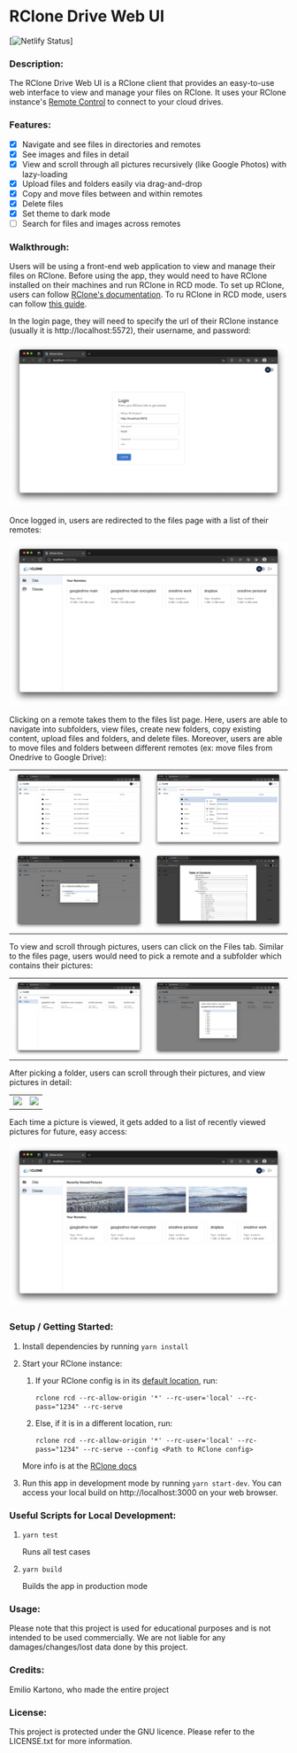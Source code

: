 # RClone Drive Web UI

[![Netlify Status](https://api.netlify.com/api/v1/badges/e431cc05-9841-4b26-9092-78783424de4b/deploy-status)]

### Description:

The RClone Drive Web UI is a RClone client that provides an easy-to-use web interface to view and manage your files on RClone. It uses your RClone instance's [Remote Control](https://rclone.org/rc/) to connect to your cloud drives.

### Features:

- [x] Navigate and see files in directories and remotes
- [x] See images and files in detail
- [x] View and scroll through all pictures recursively (like Google Photos) with lazy-loading
- [x] Upload files and folders easily via drag-and-drop
- [x] Copy and move files between and within remotes
- [x] Delete files
- [x] Set theme to dark mode
- [ ] Search for files and images across remotes

### Walkthrough:

Users will be using a front-end web application to view and manage their files on RClone. Before using the app, they would need to have RClone installed on their machines and run RClone in RCD mode. To set up RClone, users can follow [RClone's documentation](https://rclone.org/docs/). To ru RClone in RCD mode, users can follow [this guide](https://rclone.org/commands/rclone_rcd/).

In the login page, they will need to specify the url of their RClone instance (usually it is http://localhost:5572), their username, and password:

<div width="100%">
   <p align="center">
      <img src="docs/screenshots/login-page.png" width="600px"/>
   </p>
</div>

Once logged in, users are redirected to the files page with a list of their remotes:

<div width="100%">
   <p align="center">
      <img src="docs/screenshots/files-page.png" width="600px"/>
   </p>
</div>

Clicking on a remote takes them to the files list page. Here, users are able to navigate into subfolders, view files, create new folders, copy existing content, upload files and folders, and delete files. Moreover, users are able to move files and folders between different remotes (ex: move files from Onedrive to Google Drive):

<table>
   <tr>
      <td>
         <img src="docs/screenshots/files-list-page.png" />
      </td>
      <td>
         <img src="docs/screenshots/files-list-page-options.png" />
      </td>
   </tr>
   <tr>
      <td>
         <img src="docs/screenshots/move-file-modal.png" />
      </td>
      <td>
         <img src="docs/screenshots/pdf-viewer.png" />
      </td>
   </tr>
</table>

To view and scroll through pictures, users can click on the Files tab. Similar to the files page, users would need to pick a remote and a subfolder which contains their pictures:

<table>
   <tr>
      <td>
         <img src="docs/screenshots/pictures-page.png" />
      </td>
      <td>
         <img src="docs/screenshots/pictures-page-folder-picker.png" />
      </td>
   </tr>
</table>

After picking a folder, users can scroll through their pictures, and view pictures in detail:

<table>
   <tr>
      <td>
         <img src="docs/screenshots/pictures-list-page.png" />
      </td>
      <td>
         <img src="docs/screenshots/pictures-list-page-viewer.png" />
      </td>
   </tr>
</table>

Each time a picture is viewed, it gets added to a list of recently viewed pictures for future, easy access:

<div width="100%">
   <p align="center">
      <img src="docs/screenshots/pictures-page-recent-list.png" width="600px"/>
   </p>
</div>

### Setup / Getting Started:

1. Install dependencies by running `yarn install`
2. Start your RClone instance:

   1. If your RClone config is in its [default location](https://rclone.org/docs/#:~:text=The%20exact%20default%20is%20a%20bit%20complex%20to%20describe%2C%20due%20to%20changes%20introduced%20through%20different%20versions%20of%20rclone%20while%20preserving%20backwards%20compatibility%2C%20but%20in%20most%20cases%20it%20is%20as%20simple%20as%3A), run:

      ```
      rclone rcd --rc-allow-origin '*' --rc-user='local' --rc-pass="1234" --rc-serve
      ```

   2. Else, if it is in a different location, run:

      ```
      rclone rcd --rc-allow-origin '*' --rc-user='local' --rc-pass="1234" --rc-serve --config <Path to RClone config>
      ```

   More info is at the [RClone docs](https://rclone.org/commands/rclone_rcd/)

3. Run this app in development mode by running `yarn start-dev`. You can access your local build on http://localhost:3000 on your web browser.

### Useful Scripts for Local Development:

1. `yarn test`

   Runs all test cases

2. `yarn build`

   Builds the app in production mode

### Usage:

Please note that this project is used for educational purposes and is not intended to be used commercially. We are not liable for any damages/changes/lost data done by this project.

### Credits:

Emilio Kartono, who made the entire project

### License:

This project is protected under the GNU licence. Please refer to the LICENSE.txt for more information.
